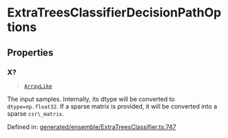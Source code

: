 # ExtraTreesClassifierDecisionPathOptions

## Properties

### X?

> [`ArrayLike`](../types/ArrayLike.md)

The input samples. Internally, its dtype will be converted to `dtype=np.float32`. If a sparse matrix is provided, it will be converted into a sparse `csr\_matrix`.

Defined in:  [generated/ensemble/ExtraTreesClassifier.ts:747](https://github.com/transitive-bullshit/scikit-learn-ts/blob/b59c1ff/packages/sklearn/src/generated/ensemble/ExtraTreesClassifier.ts#L747)
